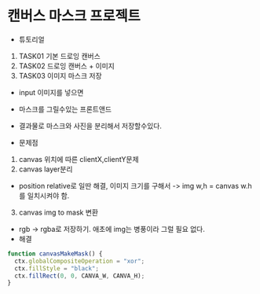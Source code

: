 # 캔버스 마스크 프로젝트

- 튜토리얼

1. TASK01 기본 드로잉 캔버스
2. TASK02 드로잉 캔버스 + 이미지
3. TASK03 이미지 마스크 저장

- input 이미지를 넣으면
- 마스크를 그릴수있는 프론트앤드
- 결과물로 마스크와 사진을 분리해서 저장할수있다.

- 문제점

1. canvas 위치에 따른 clientX,clientY문제
2. canvas layer분리

- position relative로 일딴 해결, 이미지 크기를 구해서 -> img w,h = canvas w.h 를 일치시켜야 함.

3. canvas img to mask 변환

- rgb -> rgba로 저장하기. 애초에 img는 병풍이라 그럴 필요 없다.
- 해결

```js
function canvasMakeMask() {
  ctx.globalCompositeOperation = "xor";
  ctx.fillStyle = "black";
  ctx.fillRect(0, 0, CANVA_W, CANVA_H);
}
```
